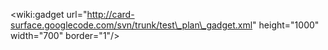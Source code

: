 &lt;wiki:gadget url="http://card-surface.googlecode.com/svn/trunk/test\_plan\_gadget.xml" height="1000" width="700" border="1"/&gt;